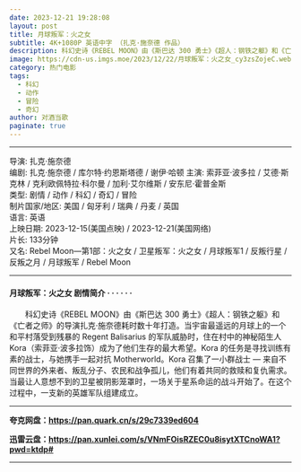 ```yaml
---
date: 2023-12-21 19:28:08
layout: post
title: 月球叛军：火之女
subtitle: 4K+1080P 英语中字 （扎克·施奈德 作品）
description: 科幻史诗《REBEL MOON》由《斯巴达 300 勇士》《超人：钢铁之躯》和《亡者之师》的导演扎克·施奈德耗时数十年打造。当宇宙最遥远的月球上的一个和平村落受到残暴的 Regent Balisarius 的军队威胁时，住在村中的神秘陌生人 Kora（索菲亚·波多拉饰）成为了他们生存的最大希望...
image: https://cdn-us.imgs.moe/2023/12/22/月球叛军：火之女_cy3zsZojeC.webp
category: 热门电影
tags:
  - 科幻
  - 动作
  - 冒险
  - 奇幻
author: 对酒当歌
paginate: true
---
```


---

导演: 扎克·施奈德  
编剧: 扎克·施奈德 / 库尔特·约恩斯塔德 / 谢伊·哈顿
主演: 索菲亚·波多拉 / 艾德·斯克林 / 克利欧佩特拉·科尔曼 / 加利·艾尔维斯 / 安东尼·霍普金斯  
类型: 剧情 / 动作 / 科幻 / 奇幻 / 冒险  
制片国家/地区: 美国 / 匈牙利 / 瑞典 / 丹麦 / 英国  
语言: 英语  
上映日期: 2023-12-15(美国点映) / 2023-12-21(美国网络)  
片长: 133分钟  
又名: Rebel Moon—第1部：火之女 / 卫星叛军：火之女 / 月球叛军1 / 反叛行星 / 反叛之月 / 月球叛军 / Rebel Moon   

---

#### 月球叛军：火之女 剧情简介 · · · · · ·

　　科幻史诗《REBEL MOON》由《斯巴达 300 勇士》《超人：钢铁之躯》和《亡者之师》的导演扎克·施奈德耗时数十年打造。当宇宙最遥远的月球上的一个和平村落受到残暴的 Regent Balisarius 的军队威胁时，住在村中的神秘陌生人 Kora（索菲亚·波多拉饰）成为了他们生存的最大希望。Kora 的任务是寻找训练有素的战士，与她携手一起对抗 Motherworld。Kora 召集了一小群战士 — 来自不同世界的外来者、叛乱分子、农民和战争孤儿，他们有着共同的救赎和复仇需求。当最让人意想不到的卫星被阴影笼罩时，一场关于星系命运的战斗开始了。在这个过程中，一支新的英雄军队组建成立。

---

**夸克网盘：<https://pan.quark.cn/s/29c7339ed604>**

**迅雷云盘：<https://pan.xunlei.com/s/VNmFOisRZEC0u8isytXTCnoWA1?pwd=ktdp#>**

---
